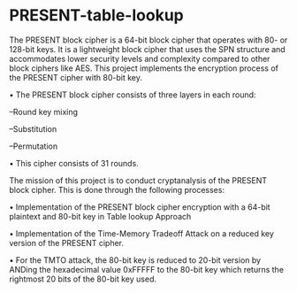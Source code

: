 # PRESENT-table-lookup

The PRESENT block cipher is a 64-bit block cipher that operates with
80- or 128-bit keys. It is a lightweight block cipher that uses the SPN
structure and accommodates lower security levels and complexity
compared to other block ciphers like AES. This project implements
the encryption process of the PRESENT cipher with 80-bit key.


• The PRESENT block cipher consists of three layers in each round:

–Round key mixing

–Substitution

–Permutation

• This cipher consists of 31 rounds.



The mission of this project is to conduct cryptanalysis of the PRESENT block
cipher. This is done through the following processes:

• Implementation of the PRESENT block cipher encryption with a 64-bit
plaintext and 80-bit key in Table lookup Approach

• Implementation of the Time-Memory Tradeoff Attack on a reduced key
version of the PRESENT cipher.

• For the TMTO attack, the 80-bit key is reduced to 20-bit version by
ANDing the hexadecimal value 0xFFFFF to the 80-bit key which
returns the rightmost 20 bits of the 80-bit key used.
